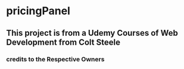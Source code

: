 # pricingPanel
## This project is from a Udemy Courses of Web Development from Colt Steele
### credits to the Respective Owners 
